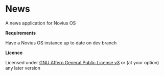 News
====

A news application for Novius OS

**Requirements**

Have a Novius OS instance up to date on dev branch

**Licence**

Licensed under [GNU Affero General Public License v3](http://www.gnu.org/licenses/agpl-3.0.html) or (at your option) any later version
